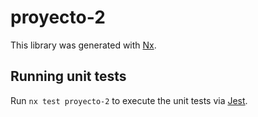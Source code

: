 # proyecto-2

This library was generated with [Nx](https://nx.dev).

## Running unit tests

Run `nx test proyecto-2` to execute the unit tests via [Jest](https://jestjs.io).
